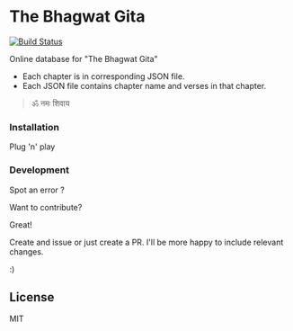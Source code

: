# The Bhagwat Gita

[![Build Status](https://travis-ci.org/joemccann/dillinger.svg?branch=master)](https://travis-ci.org/joemccann/dillinger)

Online database for "The Bhagwat Gita"
  - Each chapter is in corresponding JSON file.
  - Each JSON file contains chapter name and verses in that chapter.


> ॐ नमः शिवाय


### Installation

Plug 'n' play 

### Development

Spot an error ? 

Want to contribute? 

Great!

Create and issue or just create a PR. I'll be more happy to include relevant changes.

:)


License
----

MIT
